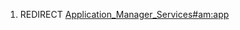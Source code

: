 1.  REDIRECT
    [Application_Manager_Services#am:app](Application_Manager_Services#am:app "wikilink")
